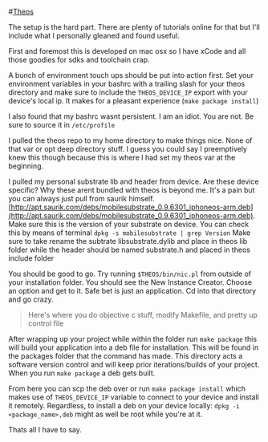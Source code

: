 #[Theos](https://github.com/theos/theos) 

The setup is the hard part. There are plenty of tutorials online for that but I'll include what I personally gleaned and found useful.

First and foremost this is developed on mac osx so I have xCode and all those goodies for sdks and toolchain crap.

A bunch of environment touch ups should be put into action first. Set your environment variables in your bashrc with a trailing slash for your theos directory and make sure to include the `THEOS_DEVICE_IP` export with your device's local ip. It makes for a pleasant experience (`make package install`)

I also found that my bashrc wasnt persistent. I am an idiot. You are not. Be sure to source it in `/etc/profile`

I pulled the theos repo to my home directory to make things nice. None of that var or opt deep directory stuff. I guess you could say I preemptively knew this though because this is where I had set my theos var at the beginning.

I pulled my personal substrate lib and header from device. Are these device specific? Why these arent bundled with theos is beyond me. It's a pain but you can always just pull from saurik himself. 
[http://apt.saurik.com/debs/mobilesubstrate_0.9.6301_iphoneos-arm.deb](http://apt.saurik.com/debs/mobilesubstrate_0.9.6301_iphoneos-arm.deb). Make sure this is the version of your substrate on device. You can check this by means of terminal `dpkg -s mobilesubstrate | grep Version` Make sure to take rename the subtrate libsubstrate.dylib and place in theos lib folder while the header should be named substrate.h and placed in theos include folder

You should be good to go. Try running `$THEOS/bin/nic.pl` from outside of your installation folder. You should see the New Instance Creator. Choose an option and get to it. Safe bet is just an application. Cd into that directory and go crazy.

> Here's where you do objective c stuff, modify Makefile, and pretty up control file

After wrapping up your project while within the folder run `make package` this will build your application into a deb file for installation. This will be found in the packages folder that the command has made. This directory acts a software version control and will keep prior iterations/builds of your project. When you run `make package` a deb gets built.

From here you can scp the deb over or run `make package install` which makes use of `THEOS_DEVICE_IP` variable to connect to your device and install it remotely. Regardless, to install a deb on your device locally: `dpkg -i <package_name>,deb` might as well be root while you're at it.

Thats all I have to say.